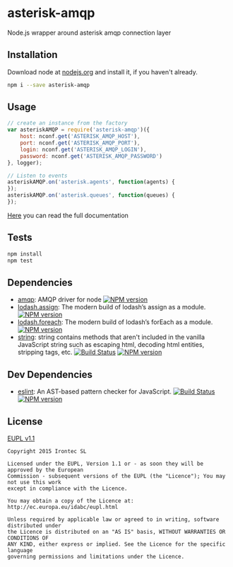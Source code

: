 # asterisk-amqp

Node.js wrapper around asterisk amqp connection layer

## Installation

Download node at [nodejs.org](http://nodejs.org) and install it, if you haven't already.

```sh
npm i --save asterisk-amqp
```

## Usage

```js
// create an instance from the factory
var asteriskAMQP = require('asterisk-amqp')({
    host: nconf.get('ASTERISK_AMQP_HOST'),
    port: nconf.get('ASTERISK_AMQP_PORT'),
    login: nconf.get('ASTERISK_AMQP_LOGIN'),
    password: nconf.get('ASTERISK_AMQP_PASSWORD')
}, logger);

// Listen to events
asteriskAMQP.on('asterisk.agents', function(agents) {
});
asteriskAMQP.on('asterisk.queues', function(queues) {
});
```

[Here](https://github.com/irontec/node-asterisk-amqp/blob/master/doc/DOCUMENTATION.md) you can read the full documentation

## Tests

```sh
npm install
npm test
```

## Dependencies

-   [amqp](https://github.com/postwait/node-amqp): AMQP driver for node [![NPM version](https://badge.fury.io/js/amqp.svg)](http://badge.fury.io/js/amqp)
-   [lodash.assign](https://www.npmjs.com/package/lodash.assign): The modern build of lodash’s assign as a module. [![NPM version](https://badge.fury.io/js/lodash.assign.svg)](http://badge.fury.io/js/lodash.assign)
-   [lodash.foreach](https://www.npmjs.com/package/lodash.foreach): The modern build of lodash’s forEach as a module. [![NPM version](https://badge.fury.io/js/lodash.foreach.svg)](http://badge.fury.io/js/lodash.foreach)
-   [string](https://github.com/jprichardson/string.js): string contains methods that aren't included in the vanilla JavaScript string such as escaping html, decoding html entities, stripping tags, etc. [![Build Status](https://travis-ci.org/jprichardson/string.js.svg?branch=master)](https://travis-ci.org/jprichardson/string.js) [![NPM version](https://badge.fury.io/js/string.svg)](http://badge.fury.io/js/string)

## Dev Dependencies

-   [eslint](https://github.com/eslint/eslint): An AST-based pattern checker for JavaScript. [![Build Status](https://travis-ci.org/eslint/eslint.svg?branch=master)](https://travis-ci.org/eslint/eslint) [![NPM version](https://badge.fury.io/js/eslint.svg)](http://badge.fury.io/js/eslint)

## License

[EUPL v1.1](https://raw.githubusercontent.com/irontec/node-asterisk/master/LICENSE.txt)

```
Copyright 2015 Irontec SL

Licensed under the EUPL, Version 1.1 or - as soon they will be approved by the European
Commission - subsequent versions of the EUPL (the "Licence"); You may not use this work
except in compliance with the Licence.

You may obtain a copy of the Licence at:
http://ec.europa.eu/idabc/eupl.html

Unless required by applicable law or agreed to in writing, software distributed under 
the Licence is distributed on an "AS IS" basis, WITHOUT WARRANTIES OR CONDITIONS OF 
ANY KIND, either express or implied. See the Licence for the specific language 
governing permissions and limitations under the Licence.
```
